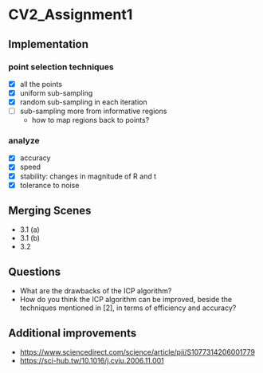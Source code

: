 # CV2_Assignment1

## Implementation

### point selection techniques
- [x] all the points
- [x] uniform sub-sampling
- [x] random sub-sampling in each iteration
- [ ] sub-sampling more from informative regions
    - how to map regions back to points?

### analyze
- [x] accuracy
- [x] speed
- [x] stability: changes in magnitude of R and t
- [x] tolerance to noise

## Merging Scenes

- 3.1 (a)
- 3.1 (b)
- 3.2

## Questions
- What are the drawbacks of the ICP algorithm?
- How do you think the ICP algorithm can be improved, beside the techniques mentioned in [2], in terms of efficiency and accuracy?

## Additional improvements

- https://www.sciencedirect.com/science/article/pii/S1077314206001779
- https://sci-hub.tw/10.1016/j.cviu.2006.11.001

